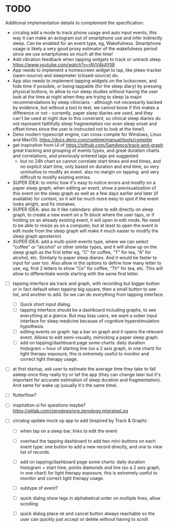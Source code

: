 # TODO

Additional implementation details to complement the specification:

* circalog add a mode to track phone usage and auto input events, this way it can make an actogram out of smartphone use and infer indirectly sleep. Can be enabled for an event type, eg, Wakefulness. Smartphone usage is likely a very good proxy estimator of the wakefulness period since we use smartphones so much all the time!
* Add vibration feedback when tapping widgets to track or untrack sleep https://www.youtube.com/watch?v=rAVV4kAYlI8
* App needs to implement a homescreen widget to tap, like plees-tracker (open-source) and sleepmeter (closed-source) do.
* App also needs to implement tapping widgets on the lockscreen, and hide time if possible, or being tappable (for the sleep diary) by pressing physical buttons, to allow to run sleep studies without having the user look at the time at night when they are trying to sleep (a major recommendations by sleep clinicians - although not necessarily backed by evidence, but without a tool to test, we cannot know if this makes a difference or not - currently, paper sleep diaries are used, and they can't be used at night due to this constraint, so clinical sleep diaries do not represent faithfully sleep fragmentation nor even sleep onset and offset times since the user is instructed not to look at the time!).
* Deno modern typescript engine, can cross-compile for Windows, Linux and MacOS: https://docs.deno.com/runtime/manual/tools/compiler
* get inspiration from UI of https://github.com/SamAmco/track-and-graph great tracking and grouping of events types, and great duration charts and correlations, and previously entered tags are suggested
  * but no 24h chart so cannot correlate start times and end times, and no explicit start time, only based on duration and end time, so very unintuitive to modify an event. also no margin on tapping. and very difficult to modify existing entries.
* SUPER IDEA: to mimic how it's easy to notice errors and modify on a paper sleep graph, when editing an event, show a previsualization of this event on the sleep graph as well as a few days earlier and later (if available) for context, so it will be much more easy to spot if the event looks alright, and fix mistakes.
* SUPER IDEA: also do it like calendars: allow to edit directly on sleep graph, to create a new event on a 1h block where the user taps, or if holding on an already existing event, it will open in edit mode. No need to be able to resize as on a computer, but at least to.open the event in edit mode from the sleep graph will make it much easier to modify the sleep graph aposteriori.
* SUPER IDEA: add a multi-point-events type, where we can select "coffee" or "alcohol" or other similar types, and it will show up on the sleep graph as the first letter eg, "C" for coffee, "T" for tea, "A" for alcohol, etc. Similarly to paper sleep diaries. And it would be faster to input for user too. Also allow in the options to define how many letter to use, eg, first 2 letters to show "Co" for coffee, "Th" for tea, etc. This will allow to differentiate words starting with the same first letter.

* [ ] tapping interface ala track and graph, with recording but bigger button or in fact default when tappinp big square, then a small button to see list, and another to add. So we can do everything from tapping interface.
    * [ ] Quick short input dialog.
    * [ ] tapping interface should be a dashboard including graphs, to see everything at a glance. But may bias users, we want a sober input interface for sleep medicine because of cognitive hyperstimulation hypothesis.
    * [ ] editing events on graph: tap a bar on graph and it opens the relevant event. Allows to edit semi-visually, mimicking a paper sleep graph.
    * [ ] add on tapping/dashboard page some charts: daily duration histogram + hour of starting line (so a 2 axis graph, in one chart) for light therapy exposure, this is extremely useful to monitor and correct light therapy usage.

* [ ] at first startup, ask user to estimate the average time they take to fall asleep once they really try or taf the app (they can change later but it's important for accurate estimation of sleep duration and fragmentation). And same for wake up (usually it's the same time).
* [ ] flutterflow?
* [ ] inspiration ui for questions maybe? https://gitlab.com/zerodogg/org.zerodogg.migraineLog

* [ ] circalog update mock up app to add (inspired by Track & Graph):
    * [ ] when tap on a sleep bar, links to edit the event
    * [ ] overhaul the tapping dashboard to add two mini-buttons on each event type: one button to add a new record directly, and one to view list of records.
    * [ ] add on tapping/dashboard page some charts: daily duration histogram + start time, points diamonds and line (so a 2 axis graph, in one chart) for light therapy exposure, this is extremely useful to monitor and correct light therapy usage.
    * [ ] subtype of event?
    * [ ] quick dialog show tags in alphabetical order on multiple lines, allow scrolling
    * [ ] quick dialog place ok and cancel button always reachable so the user can quickly just accept or delete without having to scroll
          
